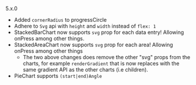 5.x.0

* Added `cornerRadius` to progressCircle
* Adhere to `Svg` api with `height` and `width` instead of `flex: 1`
* StackedBarChart now supports `svg` prop for each data entry! Allowing onPress among other things.
* StackedAreaChart now supports `svg` prop for each area! Allowing onPress among other things
    * The two above changes does remove the other "svg" props from the charts, for example `renderGradient`
    that is now replaces with the same gradient API as the other charts (i.e children).
* PieChart supports `(start|end)Angle`




